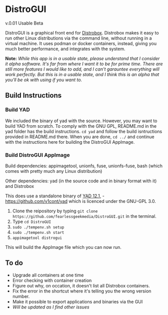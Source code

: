 # DistroGUI

v.0.01 Usable Beta

DistroGUI is a graphical front end for [Distrobox](https://github.com/89luca89/distrobox). Distrobox makes it easy to run other Linux distributions via the command line, without running in a virtual machine. It uses podman or docker containers, instead, giving you much better performance, and integrates with the system.

**Note:** *While this app is in a usable state, please understand that I consider it alpha software. It's far from where I want it to be for prime time. There are still more features I would like to add, and I can't garauntee everything will work perfectly. But this is in a usable state, and I think this is an alpha that you'll be ok with using if you want to.*

## Build Instructions

### Build YAD

We included the binary of yad with the source. However, you may want to build YAD from scratch. To comply with the GNU GPL, README.md in the yad folder has the build instructions. `cd yad` and follow the build isntructions provided in README.md there. When you are done, `cd ../` and continue with the instructions here for building the DistroGUI AppImage.

### Build DistroGUI AppImage

Build dependencies: appimagetool, unionfs, fuse, unionfs-fuse, bash (which comes with pretty much any Linux distribution)

Other dependencies: yad (in the source code and in binary format with it) and Distrobox

This does use a standalone binary of [YAD 12.1](https://github.com/v1cont/yad), - https://github.com/v1cont/yad which is licenced under the GNU-GPL 3.0.  

1. Clone the reipository by typing `git clone https://github.com/fearlessgeekmedia/DistroGUI.git` in the terminal.
2. Type `cd DistroGUI`
3. `sudo ./tempenv.sh setup`
4. `sudo ./tempenv.sh start`
5. `appimagetool distrogui`

This will build the AppImage file which you can now run.

## To do

- Upgrade all containers at one time
- Error checking with container creation
- Figure out why, on occation, it doesn't list all Distrobox containers.
- Fix the error in the shortcut where it's telling you the wrong version number. 
- Make it possible to export applications and binaries via the GUI
- *Will be updated as I find other issues*
